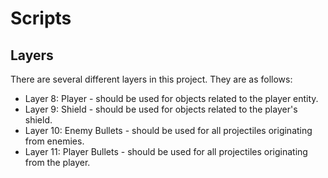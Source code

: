 ﻿# Scripts

## Layers
There are several different layers in this project. They are as follows:
* Layer 8: Player - should be used for objects related to the player entity.
* Layer 9: Shield - should be used for objects related to the player's shield.
* Layer 10: Enemy Bullets - should be used for all projectiles originating from enemies.
* Layer 11: Player Bullets - should be used for all projectiles originating from the player.
